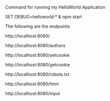 Command for running my HelloWorld Application

SET DEBUG=helloworld:* & npm start


The following are the endpoints

http://localhost:8080/

http://localhost:8080/authors

http://localhost:8080/setcookie

http://localhost:8080/getcookie

http://localhost:8080/robots.txt

http://localhost:8080/html

http://localhost:8080/input